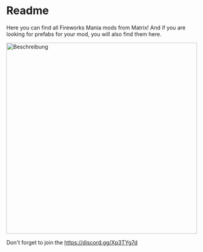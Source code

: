 # Readme
Here you can find all Fireworks Mania mods from Matrix! And if you are looking for prefabs for your mod, you will also find them here.

<a href="![image](https://github.com/MatrixoYT/Matrix-Fireworks-Mania-Mods/assets/121494555/dc37b69f-b007-4a84-8de7-433cde338cf6)
"><img src="![image](https://github.com/MatrixoYT/Matrix-Fireworks-Mania-Mods/assets/121494555/a7f1d85b-81a0-4c72-9c73-3e9044c8f5cd)
" alt="Beschreibung" width="500px"></a>

Don't forget to join the https://discord.gg/Xp3TYg7d

